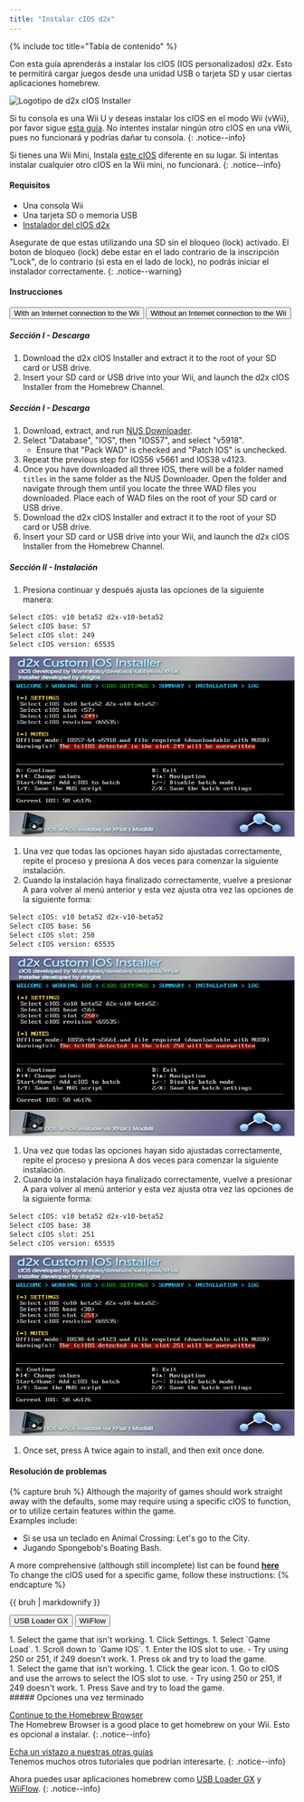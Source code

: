 ```yaml
---
title: "Instalar cIOS d2x"
---
```


{% include toc title="Tabla de contenido" %}

Con esta guía aprenderás a instalar los cIOS (IOS personalizados) d2x. Esto te permitirá cargar juegos desde una unidad USB o tarjeta SD y usar ciertas aplicaciones homebrew.

![Logotipo de d2x cIOS Installer](/images/cios/cIOS.png)

Si tu consola es una Wii U y deseas instalar los cIOS en el modo Wii (vWii), por favor sigue [esta guía](https://wiiu.hacks.guide/#/vwii-modding). No intentes instalar ningún otro cIOS en una vWii, pues no funcionará y podrías dañar tu consola.
{: .notice--info}

Si tienes una Wii Mini, Instala [este cIOS](cios-mini) diferente en su lugar. Si intentas instalar cualquier otro cIOS en la Wii mini, no funcionará.
{: .notice--info}

#### Requisitos

- Una consola Wii
- Una tarjeta SD o memoria USB
- [Instalador del cIOS d2x](https://hbb1.oscwii.org/hbb/d2x-cios-installer/d2x-cios-installer.zip)

Asegurate de que estas utilizando una SD sin el bloqueo (lock) activado. El boton de bloqueo (lock) debe estar en el lado contrario de la inscripción "Lock", de lo contrario (si esta en el lado de lock), no podrás iniciar el instalador correctamente.
{: .notice--warning}

#### Instrucciones

<button class="tablinks btn btn--large btn--primary" id="defaultOpen" onclick="openTab(event, 'with-connection')">With an Internet connection to the Wii</button>
<button class="tablinks btn btn--large btn--info" onclick="openTab(event, 'without-connection')">Without an Internet connection to the Wii</button>

<div id="with-connection" class="blanktabcontent" markdown="1">

##### Sección I - Descarga

1. Download the d2x cIOS Installer and extract it to the root of your SD card or USB drive.
1. Insert your SD card or USB drive into your Wii, and launch the d2x cIOS Installer from the Homebrew Channel.
</div>
<div id="without-connection" class="blanktabcontent" markdown="1">

##### Sección I - Descarga

1. Download, extract, and run [NUS Downloader](https://github.com/WiiDatabase/nusdownloader/releases/latest/download/NUSD-Mod-NUS-Fix.zip).
1. Select "Database", "IOS", then "IOS57", and select "v5918".
   - Ensure that "Pack WAD" is checked and "Patch IOS" is unchecked.
1. Repeat the previous step for IOS56 v5661 and IOS38 v4123.
1. Once you have downloaded all three IOS, there will be a folder named `titles` in the same folder as the NUS Downloader. Open the folder and navigate through them until you locate the three WAD files you downloaded. Place each of WAD files on the root of your SD card or USB drive.
1. Download the d2x cIOS Installer and extract it to the root of your SD card or USB drive.
1. Insert your SD card or USB drive into your Wii, and launch the d2x cIOS Installer from the Homebrew Channel.
</div>

##### Sección II - Instalación

1. Presiona continuar y después ajusta las opciones de la siguiente manera:

```
Select cIOS: v10 beta52 d2x-v10-beta52
Select cIOS base: 57
Select cIOS slot: 249
Select cIOS version: 65535
```

![Install cIOS 249](/images/cios/Install249.png)

1. Una vez que todas las opciones hayan sido ajustadas correctamente, repite el proceso y presiona A dos veces para comenzar la siguiente instalación.
1. Cuando la instalación haya finalizado correctamente, vuelve a presionar A para volver al menú anterior y esta vez ajusta otra vez las opciones de la siguiente forma:

```
Select cIOS: v10 beta52 d2x-v10-beta52
Select cIOS base: 56
Select cIOS slot: 250
Select cIOS version: 65535
```

![Install cIOS 250](/images/cios/Install250.png)

1. Una vez que todas las opciones hayan sido ajustadas correctamente, repite el proceso y presiona A dos veces para comenzar la siguiente instalación.
1. Cuando la instalación haya finalizado correctamente, vuelve a presionar A para volver al menú anterior y esta vez ajusta otra vez las opciones de la siguiente forma:

```
Select cIOS: v10 beta52 d2x-v10-beta52
Select cIOS base: 38
Select cIOS slot: 251
Select cIOS version: 65535
```

![Install cIOS 251](/images/cios/Install251.png)

1. Once set, press A twice again to install, and then exit once done.

#### Resolución de problemas

{% capture bruh %}
Although the majority of games should work straight away with the defaults, some may require using a specific cIOS to function, or to utilize certain features within the game.<br> Examples include:

- Si se usa un teclado en Animal Crossing: Let's go to the City.
- Jugando Spongebob's Boating Bash.

A more comprehensive (although still incomplete) list can be found [**here**](https://wiki.gbatemp.net/wiki/Wii_cIOS_base_Compatibility_List)<br> To change the cIOS used for a specific game, follow these instructions:
{% endcapture %}

<div class="notice--warning">{{ bruh | markdownify }}</div>

<button class="tablinks btn btn--large btn--primary" id="defaultOpen" onclick="openTab(event, 'usbloadergx')">USB Loader GX</button>
<button class="tablinks btn btn--large btn--info" onclick="openTab(event, 'wiiflow')">WiiFlow</button>

<div id="usbloadergx" class="blanktabcontent" markdown="1">
1. Select the game that isn't working.
1. Click Settings.
1. Select `Game Load`.
1. Scroll down to `Game IOS`.
1. Enter the IOS slot to use.
    - Try using 250 or 251, if 249 doesn't work.
1. Press ok and try to load the game.
</div>
<div id="wiiflow" class="blanktabcontent" markdown="1">
1. Select the game that isn't working.
1. Click the gear icon.
1. Go to cIOS and use the arrows to select the IOS slot to use.
    - Try using 250 or 251, if 249 doesn't work.
1. Press Save and try to load the game.
</div>
##### Opciones una vez terminado

[Continue to the Homebrew Browser](hbb)<br> The Homebrew Browser is a good place to get homebrew on your Wii. Esto es opcional a instalar.
{: .notice--info}

[Echa un vistazo a nuestras otras guías](site-navigation)<br> Tenemos muchos otros tutoriales que podrían interesarte.
{: .notice--info}

Ahora puedes usar aplicaciones homebrew como [USB Loader GX](usbloadergx) y [WiiFlow](wiiflow).
{: .notice--info}

<script>
    let tabcontent = document.getElementsByClassName("blanktabcontent");
    let tablinks = document.getElementsByClassName("tablinks");

    function openTab(evt, tabName) {
        let element;

        for (element of tabcontent) {
            element.style.display = "none";
        }

        for (element of tablinks) {
            element.className = element.className.replace("btn--primary", "btn--info");
            if (!element.className.includes('btn--info'))
                element.className += " btn--info";
        }

        document.getElementById(tabName).style.display = "block";
        evt.currentTarget.className = evt.currentTarget.className.replace("btn--info", "btn--primary");
    }

    // Get the element with id="defaultOpen" and click on it
    document.getElementById("defaultOpen").click();
</script>
